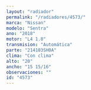 ```yaml
---
layout: "radiador"
permalink: "/radiadores/4573/"
marca: "Nissan"
modelo: "Sentra"
ano: "2018"
motor: "L4 1.8"
transmision: "Automática"
parte: "214103SH0A"
clima: "Con clima"
alto: "20"
ancho: "15 15/16"
observaciones: ""
id: "4573"
---
```


